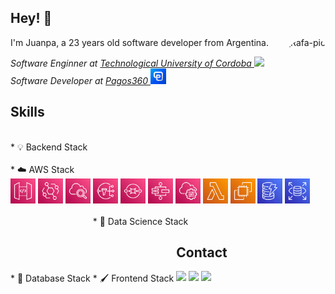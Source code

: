 ## Hey! 👋

<img align="right" alt="Rafa-pic" height="150" style="border-radius: 50px 20px;" src="https://c.tenor.com/y_7uVd2lqkMAAAAC/dog-wink.gif">

I'm Juanpa, a 23 years old software developer from Argentina.

<p><em>Software Enginner at <a href="https://utn.edu.ar/es/">Technological University of Cordoba </a><img src="https://media.giphy.com/media/fYSnHlufseco8Fh93Z/giphy.gif" width="30"></br>Software Developer at <a href="https://www.pagos360.com/">Pagos360 </a><img src="assets\others\18384738.png" width="25"> 
</em></p>

## Skills
<br>
* 💡 Backend Stack
<div style="display: inline-block;">

<div>

<br>
* ☁️ AWS Stack
<div style="display: inline-block;">
  <img width="40" height="40" src="assets\aws\API Gateway.png" />
  <img width="40" height="40" src="assets\aws\EventBridge.png" />
  <img width="40" height="40" src="assets\aws\CloudWatch.png" />
  <img width="40" height="40" src="assets\aws\Simple Notification Service.png" />
  <img width="40" height="40" src="assets\aws\Simple Queue Service.png" />
  <img width="40" height="40" src="assets\aws\Step Functions.png" />
  <img width="40" height="40" src="assets\aws\Systems Manager.png" />
  <img width="40" height="40" src="assets\aws\Lambda.png" />
  <img width="40" height="40" src="assets\aws\EC2.png" />
  <img width="40" height="40" src="assets\aws\DynamoDB.png" />
  <img width="40" height="40" src="assets\aws\RDS.png" />
</div>

<br>
* 🌱 Database Stack
<div style="display: inline-block;">

  <div>

<br>
* 🔬 Data Science Stack
<div style="display: inline-block;">

</div>

<br>
* 🖌️ Frontend Stack
<div style="display: inline-block;">

<div>

## Contact

<div> 
  <a href="https://www.linkedin.com/in/juanpablodonalisio/" target="_blank"><img src="https://img.shields.io/badge/-LinkedIn-%230077B5?style=for-the-badge&logo=linkedin&logoColor=white" target="_blank"></a> 
  <a href="https://instagram.com/juanpa_donalisio" target="_blank"><img src="https://img.shields.io/badge/-Instagram-%23E4405F?style=for-the-badge&logo=instagram&logoColor=white" target="_blank"></a>
   <a href = "mailto:juampa1075@gmail.com"><img src="https://img.shields.io/badge/-Gmail-%23333?style=for-the-badge&logo=gmail&logoColor=white" target="_blank"></a>
</div>
